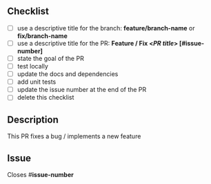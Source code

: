 ## Checklist

- [ ] use a descriptive title for the branch: **feature/branch-name** or **fix/branch-name**
- [ ] use a descriptive title for the PR: **Feature / Fix <*PR title*> [#issue-number]**
- [ ] state the goal of the PR
- [ ] test locally
- [ ] update the docs and dependencies
- [ ] add unit tests
- [ ] update the issue number at the end of the PR
- [ ] delete this checklist

## Description
This PR fixes a bug / implements a new feature

## Issue
Closes #**issue-number**
